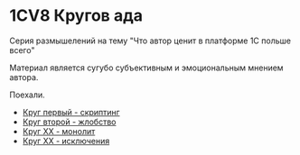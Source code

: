 # 1CV8 Кругов ада

Серия размышелений на тему "Что автор ценит в платформе 1С польше всего"

Материал является сугубо субъективным и эмоциональным мнением автора.

Поехали.

- [Круг первый - скриптинг](articles/круг_первый_скриптинг.md)
- [Круг второй - жлобство](articles/круг_второй_жлобство.md)
- [Круг XX - монолит](FIXME)
- [Круг XX - исключения](FIXME)
